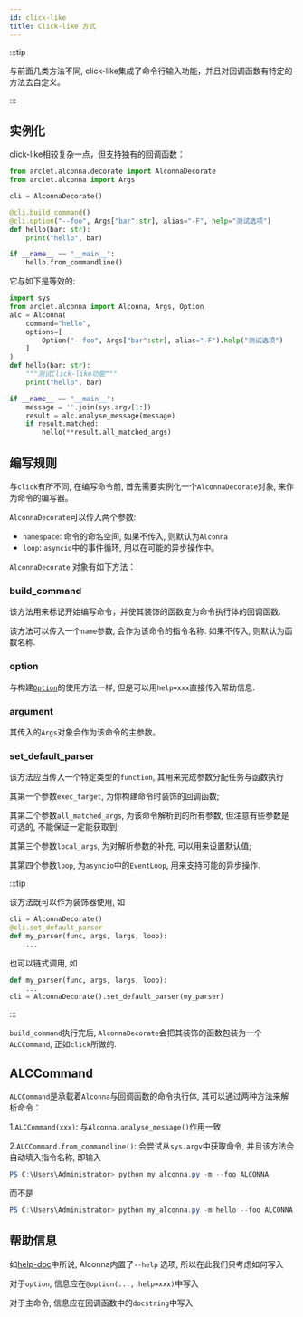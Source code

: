 ```yaml
---
id: click-like
title: Click-like 方式
---
```


:::tip

与前面几类方法不同, click-like集成了命令行输入功能，并且对回调函数有特定的方法去自定义。

:::

## 实例化

click-like相较复杂一点，但支持独有的回调函数：

```python
from arclet.alconna.decorate import AlconnaDecorate
from arclet.alconna import Args

cli = AlconnaDecorate()

@cli.build_command()
@cli.option("--foo", Args["bar":str], alias="-F", help="测试选项")
def hello(bar: str):
    print("hello", bar)

if __name__ == "__main__":
    hello.from_commandline()    

```

它与如下是等效的:
```python
import sys
from arclet.alconna import Alconna, Args, Option
alc = Alconna(
    command="hello",
    options=[
        Option("--foo", Args["bar":str], alias="-F").help("测试选项")
    ]
)
def hello(bar: str):
    """测试Click-like功能"""
    print("hello", bar)

if __name__ == "__main__":
    message = ''.join(sys.argv[1:])
    result = alc.analyse_message(message)
    if result.matched:
        hello(**result.all_matched_args)

```

## 编写规则

与`click`有所不同, 在编写命令前, 首先需要实例化一个`AlconnaDecorate`对象, 来作为命令的编写器。

`AlconnaDecorate`可以传入两个参数:
- `namespace`: 命令的命名空间, 如果不传入, 则默认为`Alconna`
- `loop`: `asyncio`中的事件循环, 用以在可能的异步操作中。

`AlconnaDecorate` 对象有如下方法：
### build_command

该方法用来标记开始编写命令，并使其装饰的函数变为命令执行体的回调函数.

该方法可以传入一个`name`参数, 会作为该命令的指令名称. 如果不传入, 则默认为函数名称.

### option

与构建[`Option`](../basic/alconna-opt-and-sub.md)的使用方法一样, 但是可以用`help=xxx`直接传入帮助信息.

### argument

其传入的`Args`对象会作为该命令的主参数。

### set_default_parser

该方法应当传入一个特定类型的`function`, 其用来完成参数分配任务与函数执行

其第一个参数`exec_target`, 为你构建命令时装饰的回调函数;

其第二个参数`all_matched_args`, 为该命令解析到的所有参数, 但注意有些参数是可选的, 不能保证一定能获取到;

其第三个参数`local_args`, 为对解析参数的补充, 可以用来设置默认值;

其第四个参数`loop`, 为`asyncio`中的`EventLoop`, 用来支持可能的异步操作.

:::tip

该方法既可以作为装饰器使用, 如
```python
cli = AlconnaDecorate()
@cli.set_default_parser
def my_parser(func, args, largs, loop):
    ...
```

也可以链式调用, 如

```python
def my_parser(func, args, largs, loop):
    ...
cli = AlconnaDecorate().set_default_parser(my_parser)
```

:::

`build_command`执行完后, `AlconnaDecorate`会把其装饰的函数包装为一个`ALCCommand`, 正如`click`所做的.

## ALCCommand

`ALCCommand`是承载着`Alconna`与回调函数的命令执行体, 其可以通过两种方法来解析命令：

1.`ALCCommand(xxx)`: 与`Alconna.analyse_message()`作用一致

2.`ALCCommand.from_commandline()`: 会尝试从`sys.argv`中获取命令, 并且该方法会自动填入指令名称,
即输入
```powershell
PS C:\Users\Administrator> python my_alconna.py -m --foo ALCONNA
```
而不是
```powershell
PS C:\Users\Administrator> python my_alconna.py -m hello --foo ALCONNA
```

## 帮助信息

如[help-doc](../detail/help-doc.md)中所说, Alconna内置了`--help` 选项, 所以在此我们只考虑如何写入

对于`option`, 信息应在`@option(..., help=xxx)`中写入

对于主命令, 信息应在回调函数中的`docstring`中写入

